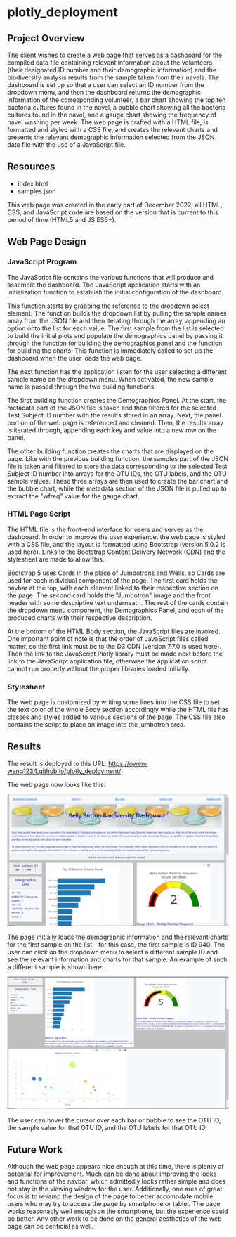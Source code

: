 # plotly_deployment

## Project Overview
The client wishes to create a web page that serves as a dashboard for the compiled data file containing relevant information about the volunteers (their designated ID number and their demographic information) and the biodiversity analysis results from the sample taken from their navels. The dashboard is set up so that a user can select an ID number from the dropdown menu, and then the dashboard returns the demographic information of the corresponding volunteer, a bar chart showing the top ten bacteria cultures found in the navel, a bubble chart showing all the bacteria cultures found in the navel, and a gauge chart showing the frequency of navel washing per week. The web page is crafted with a HTML file, is formatted and styled with a CSS file, and creates the relevant charts and presents the relevant demographic information selected from the JSON data file with the use of a JavaScript file.

## Resources

- index.html
- samples.json

This web page was created in the early part of December 2022; all HTML, CSS, and JavaScript code are based on the version that is current to this period of time (HTML5 and JS ES6+).

## Web Page Design

### JavaScript Program
The JavaScript file contains the various functions that will produce and assemble the dashboard. The JavaScript application starts with an initialization function to establish the initial configuration of the dashboard.

This function starts by grabbing the reference to the dropdown select element. The function builds the dropdown list by pulling the sample names array from the JSON file and then iterating through the array, appending an option onto the list for each value. The first sample from the list is selected to build the initial plots and populate the demographics panel by passing it through the function for building the demographics panel and the function for building the charts. This function is immediately called to set up the dashboard when the user loads the web page.

The next function has the application listen for the user selecting a different sample name on the dropdown menu. When activated, the new sample name is passed through the two building functions.

The first building function creates the Demographics Panel. At the start, the metadata part of the JSON file is taken and then filtered for the selected Test Subject ID number with the results stored in an array. Next, the panel portion of the web page is referenced and cleaned. Then, the results array is iterated through, appending each key and value into a new row on the panel.

The other building function creates the charts that are displayed on the page. Like with the previous building function, the samples part of the JSON file is taken and filtered to store the data corresponding to the selected Test Subject ID number into arrays for the OTU IDs, the OTU labels, and the OTU sample values. These three arrays are then used to create the bar chart and the bubble chart, while the metadata section of the JSON file is pulled up to extract the "wfreq" value for the gauge chart.

### HTML Page Script
The HTML file is the front-end interface for users and serves as the dashboard. In order to improve the user experience, the web page is styled with a CSS file, and the layout is formatted using Bootstrap (version 5.0.2 is used here). Links to the Bootstrap Content Delivery Network (CDN) and the stylesheet are made to allow this.

Bootstrap 5 uses Cards in the place of Jumbotrons and Wells, so Cards are used for each individual component of the page. The first card holds the navbar at the top, with each element linked to their respective section on the page. The second card holds the "Jumbotron" image and the front header with some descriptive text underneath. The rest of the cards contain the dropdown menu component, the Demographics Panel, and each of the produced charts with their respective description.

At the bottom of the HTML Body section, the JavaScript files are invoked. One important point of note is that the order of JavaScript files called matter, so the first link must be to the D3 CDN (version 7.7.0 is used here). Then the link to the JavaScript Plotly library must be made next before the link to the JavaScript application file, otherwise the application script cannot run properly without the proper libraries loaded initially.

### Stylesheet
The web page is customized by writing some lines into the CSS file to set the text color of the whole Body section accordingly while the HTML file has classes and styles added to various sections of the page. The CSS file also contains the script to place an image into the jumbotron area.

## Results
The result is deployed to this URL: https://owen-wang1234.github.io/plotly_deployment/

The web page now looks like this:

![The web page when initially loaded](https://github.com/Owen-Wang1234/plotly_deployment/blob/main/images/first.png)

The page initially loads the demographic information and the relevant charts for the first sample on the list - for this case, the first sample is ID 940. The user can click on the dropdown menu to select a different sample ID and see the relevant information and charts for that sample. An example of such a different sample is shown here:

![A different sample](https://github.com/Owen-Wang1234/plotly_deployment/blob/main/images/another.png)

The user can hover the cursor over each bar or bubble to see the OTU ID, the sample value for that OTU ID, and the OTU labels for that OTU ID.

## Future Work
Although the web page appears nice enough at this time, there is plenty of potential for improvement. Much can be done about improving the looks and functions of the navbar, which admittedly looks rather simple and does not stay in the viewing window for the user. Additionally, one area of great focus is to revamp the design of the page to better accomodate mobile users who may try to access the page by smartphone or tablet. The page works reasonably well enough on the smartphone, but the experience could be better. Any other work to be done on the general aesthetics of the web page can be benficial as well.